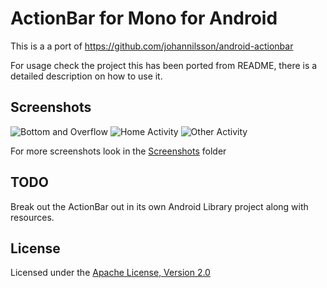 ActionBar for Mono for Android
===================

This is a a port of https://github.com/johannilsson/android-actionbar

For usage check the project this has been ported from README, there is a detailed description on how to use it.

## Screenshots
![Bottom and Overflow](https://github.com/jamesmontemagno/MonoDroid.ActionBar/raw/master/Screenshots/BottomAction_Overflow.png)
![Home Activity](https://github.com/Cheesebaron/MonoDroid.ActionBar/raw/master/Screenshots/Home.png)
![Other Activity](https://github.com/Cheesebaron/MonoDroid.ActionBar/raw/master/Screenshots/Other_Activity.png)

For more screenshots look in the [Screenshots](https://github.com/Cheesebaron/MonoDroid.ActionBar/tree/master/Screenshots) folder

## TODO
Break out the ActionBar out in its own Android Library project along with resources.

## License
Licensed under the [Apache License, Version 2.0](http://www.apache.org/licenses/LICENSE-2.0.html)